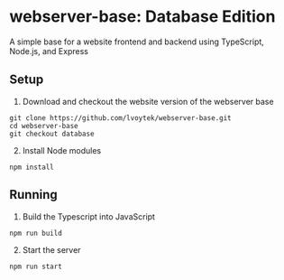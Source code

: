 # webserver-base: Database Edition
A simple base for a website frontend and backend using TypeScript, Node.js, and Express

## Setup
1. Download and checkout the website version of the webserver base
```shell
git clone https://github.com/lvoytek/webserver-base.git
cd webserver-base
git checkout database
```
2. Install Node modules

```shell
npm install
```

## Running
1. Build the Typescript into JavaScript
```shell
npm run build
```
2. Start the server
```shell
npm run start
```